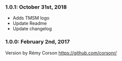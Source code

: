 ### 1.0.1: October 31st, 2018
* Adds TMSM logo
* Update Readme
* Update changelog

### 1.0.0: February 2nd, 2017
Version by Rémy Corson https://github.com/corsonr/